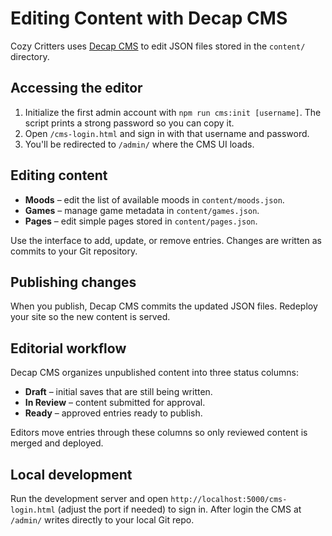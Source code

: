 # Editing Content with Decap CMS

Cozy Critters uses [Decap CMS](https://decapcms.org/) to edit JSON files stored in the `content/` directory.

## Accessing the editor

1. Initialize the first admin account with `npm run cms:init [username]`. The script prints a strong password so you can copy it.
2. Open `/cms-login.html` and sign in with that username and password.
3. You'll be redirected to `/admin/` where the CMS UI loads.

## Editing content

- **Moods** – edit the list of available moods in `content/moods.json`.
- **Games** – manage game metadata in `content/games.json`.
- **Pages** – edit simple pages stored in `content/pages.json`.

Use the interface to add, update, or remove entries. Changes are written as commits to your Git repository.

## Publishing changes

When you publish, Decap CMS commits the updated JSON files. Redeploy your site so the new content is served.

## Editorial workflow

Decap CMS organizes unpublished content into three status columns:

- **Draft** – initial saves that are still being written.
- **In Review** – content submitted for approval.
- **Ready** – approved entries ready to publish.

Editors move entries through these columns so only reviewed content is merged and deployed.

## Local development

Run the development server and open `http://localhost:5000/cms-login.html` (adjust the port if needed) to sign in. After login the CMS at `/admin/` writes directly to your local Git repo.
